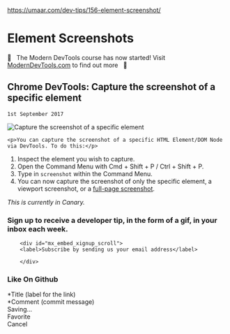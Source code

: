 <a href="https://umaar.com/dev-tips/156-element-screenshot/">https://umaar.com/dev-tips/156-element-screenshot/</a><div id="articleHeader"><h1>Element Screenshots</h1></div>


<div>
	<p>🎊   The Modern DevTools course has now started! Visit <a href="https://moderndevtools.com/" target="_blank">ModernDevTools.com</a> to find out more   🎊</p>
</div>

<div>



<h2>Chrome DevTools: Capture the screenshot of a specific element</h2>

	1st September 2017

<div>
	<div>
		<div class="readableLargeImageContainer"><img src="/assets/images/dev-tips/element-screenshot.gif" alt="Capture the screenshot of a specific element" /></div>
	</div>

	<p>You can capture the screenshot of a specific HTML Element/DOM Node via DevTools. To do this:</p>
<ol>
<li>Inspect the element you wish to capture.</li>
<li>Open the Command Menu with Cmd + Shift + P / Ctrl + Shift + P.</li>
<li>Type in <code>screenshot</code> within the Command Menu.</li>
<li>You can now capture the screenshot of only the specific element, a viewport screenshot, or a <a href="/dev-tips/151-screenshot-capture/" target="_blank">full-page screenshot</a>.</li>
</ol>
<p><em>This is currently in Canary.</em></p>



		
</div>

</div>

<div>
	
<h3>Sign up to receive a developer tip, in the form of a gif, in your inbox each week.</h3>

<div id="mx_embed_xignup">
	
	    <div id="mx_embed_xignup_scroll">
		<label>Subscribe by sending us your email address</label>
		
	    </div>
	
</div>
</div>











<div><h3>Like On Github</h3><div><div>*Title (label for the link)</div></div><div><div>*Comment (commit message)</div></div><div id="action-btns"><div id="logh_btn_save">Saving...</div><div id="logh_btn_favorite">Favorite</div><div id="logh_btn_cancel">Cancel</div></div></div>